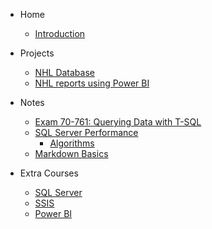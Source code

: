 - Home

  - [Introduction](/)

- Projects

  - [NHL Database](portfolio/nhldatabase.md)
  - [NHL reports using Power BI](portfolio/nhlreports.md)

- Notes

  - [Exam 70-761: Querying Data with T-SQL](notes/70-761.md)
  - [SQL Server Performance](notes/SQLPer.md)
    - [Algorithms](notes/algorithms.md)
  - [Markdown Basics](notes/markdown-basics.md)

- Extra Courses
  - [SQL Server](courses/sqlserver.md)
  - [SSIS](courses/ssis.md)
  - [Power BI](courses/powerbi.md)

